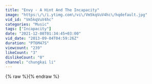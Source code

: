 ```yaml
---
title: "Envy - A Hint And The Incapacity"
image: "https:\/\/i.ytimg.com\/vi\/Vm5kqVuV4hc\/hqdefault.jpg"
vid_id: "Vm5kqVuV4hc"
categories: "Music"
tags: ["Incapacity"]
date: "2021-12-08T01:34:45+03:00"
vid_date: "2013-09-04T04:59:26Z"
duration: "PT6M47S"
viewcount: "239"
likeCount: "3"
dislikeCount: "0"
channel: "chungkai li"
---
```

{% raw %}{% endraw %}
